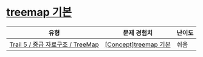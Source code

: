 # [treemap 기본](https://www.codetree.ai/trails/complete/curated-cards/intro-treemap-basic)

|유형|문제 경험치|난이도|
|---|---|---|
|[Trail 5 / 중급 자료구조 / TreeMap](https://www.codetree.ai/trail-info/intermediate-mid/)|[[Concept]treemap 기본](https://www.codetree.ai/trails/complete/curated-cards/intro-treemap-basic/)|쉬움|

